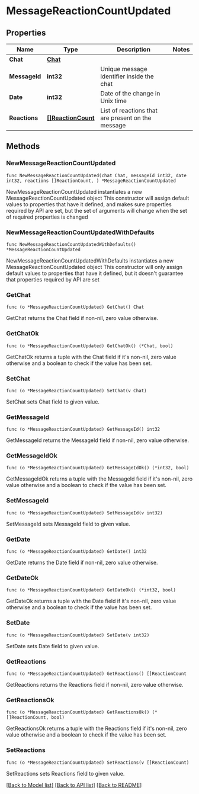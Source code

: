 # MessageReactionCountUpdated

## Properties

Name | Type | Description | Notes
------------ | ------------- | ------------- | -------------
**Chat** | [**Chat**](Chat.md) |  | 
**MessageId** | **int32** | Unique message identifier inside the chat | 
**Date** | **int32** | Date of the change in Unix time | 
**Reactions** | [**[]ReactionCount**](ReactionCount.md) | List of reactions that are present on the message | 

## Methods

### NewMessageReactionCountUpdated

`func NewMessageReactionCountUpdated(chat Chat, messageId int32, date int32, reactions []ReactionCount, ) *MessageReactionCountUpdated`

NewMessageReactionCountUpdated instantiates a new MessageReactionCountUpdated object
This constructor will assign default values to properties that have it defined,
and makes sure properties required by API are set, but the set of arguments
will change when the set of required properties is changed

### NewMessageReactionCountUpdatedWithDefaults

`func NewMessageReactionCountUpdatedWithDefaults() *MessageReactionCountUpdated`

NewMessageReactionCountUpdatedWithDefaults instantiates a new MessageReactionCountUpdated object
This constructor will only assign default values to properties that have it defined,
but it doesn't guarantee that properties required by API are set

### GetChat

`func (o *MessageReactionCountUpdated) GetChat() Chat`

GetChat returns the Chat field if non-nil, zero value otherwise.

### GetChatOk

`func (o *MessageReactionCountUpdated) GetChatOk() (*Chat, bool)`

GetChatOk returns a tuple with the Chat field if it's non-nil, zero value otherwise
and a boolean to check if the value has been set.

### SetChat

`func (o *MessageReactionCountUpdated) SetChat(v Chat)`

SetChat sets Chat field to given value.


### GetMessageId

`func (o *MessageReactionCountUpdated) GetMessageId() int32`

GetMessageId returns the MessageId field if non-nil, zero value otherwise.

### GetMessageIdOk

`func (o *MessageReactionCountUpdated) GetMessageIdOk() (*int32, bool)`

GetMessageIdOk returns a tuple with the MessageId field if it's non-nil, zero value otherwise
and a boolean to check if the value has been set.

### SetMessageId

`func (o *MessageReactionCountUpdated) SetMessageId(v int32)`

SetMessageId sets MessageId field to given value.


### GetDate

`func (o *MessageReactionCountUpdated) GetDate() int32`

GetDate returns the Date field if non-nil, zero value otherwise.

### GetDateOk

`func (o *MessageReactionCountUpdated) GetDateOk() (*int32, bool)`

GetDateOk returns a tuple with the Date field if it's non-nil, zero value otherwise
and a boolean to check if the value has been set.

### SetDate

`func (o *MessageReactionCountUpdated) SetDate(v int32)`

SetDate sets Date field to given value.


### GetReactions

`func (o *MessageReactionCountUpdated) GetReactions() []ReactionCount`

GetReactions returns the Reactions field if non-nil, zero value otherwise.

### GetReactionsOk

`func (o *MessageReactionCountUpdated) GetReactionsOk() (*[]ReactionCount, bool)`

GetReactionsOk returns a tuple with the Reactions field if it's non-nil, zero value otherwise
and a boolean to check if the value has been set.

### SetReactions

`func (o *MessageReactionCountUpdated) SetReactions(v []ReactionCount)`

SetReactions sets Reactions field to given value.



[[Back to Model list]](../README.md#documentation-for-models) [[Back to API list]](../README.md#documentation-for-api-endpoints) [[Back to README]](../README.md)


